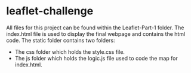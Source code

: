 # leaflet-challenge

All files for this project can be found within the Leaflet-Part-1 folder. The index.html file is used to display the final webpage and contains the html code. The static folder contains two folders:
* The css folder which holds the style.css file.
* The js folder which holds the logic.js file used to code the map for index.html.
